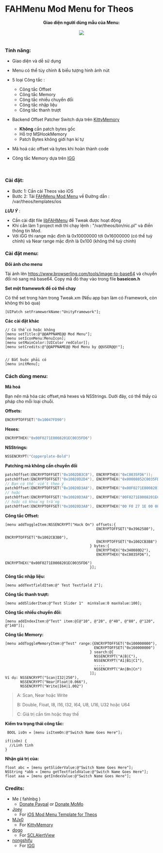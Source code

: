 # FAHMenu Mod Menu for Theos

<div style="text-align: center;">
<b>Giao diện người dùng mẫu của Menu:</b><br><br>

<img src="https://github.com/fahlnbg/FAHMenu-iOS-Mod-Menu/blob/main/Screenshot/Preview.PNG">
</div>

<br>

### Tính năng:
* Giao diện và dễ sử dụng
* Menu có thể tùy chỉnh & biểu tượng hình ảnh nút
* 5 loại Công tắc :
  * Công tắc Offset
  * Công tắc Memory
  * Công tắc nhiều chuyển đổi 
  * Công tắc nhập liệu
  * Công tắc thanh trượt

* Backend Offset Patcher Switch dựa trên [KittyMemory](https://github.com/MJx0/KittyMemory)
  * **Không** cần patch bytes gốc
  * Hỗ trợ MSHookMemory
  * Patch Bytes không giới hạn kí tự
* Mã hoá các offset và bytes khi hoàn thành code
* Công tắc Memory dựa trên [IGG](https://github.com/nongshifu/IGG)

<br>

### Cài đặt:

* Bước 1: Cần cài Theos vào iOS
* Bước 2: Tải [FAHMenu Mod Menu](https://github.com/fahlnbg/FAHMenu-iOS-Mod-Menu/blob/main/FAHMenu-iOS-Mod-Menu.nic.tar?raw=true) về Đường dẫn : /var/theos/templates/ios

***LƯU Ý*** :
* Cần cài đặt file [libFAHMenu](https://github.com/fahlnbg/FAHMenu-iOS-Mod-Menu/blob/main/com.fahlnbg.libfahmenu_1.0_iphoneos-arm.deb?raw=true) để Tweak được hoạt động
* Khi cần làm 1 project mới thì chạy lệnh : "/var/theos/bin/nic.pl" và điền thông tin Mod.
* Với iGG thì range mặc định là 0x10000000 tới 0x16000000 (có thể tuỳ chỉnh) và Near range mặc định là 0x100 (không thể tuỳ chỉnh)

### Cài đặt menu:

**Đổi ảnh cho menu**

Tải ảnh lên https://www.browserling.com/tools/image-to-base64 và chuyển đổi nó sang mã base64.
Copy mã đó thay vào trong file **baseicon.h**

**Set một framework để có thể chạy**

Có thể set trong hàm trong Tweak.xm (Nếu app bạn làm có Framework, còn không thì bỏ qua)
```obj-c
[UIPatch setFrameworkName:"UnityFramework"];
```
**Các cài đặt khác**

```obj-c
// Có thể có hoặc không
[menu setTitle:@"@@APPNAME@@ Mod Menu"];
[menu setIconMenu:MenuIcon];
[menu setMainColor:[UIColor redColor]];
[menu setCredits:@"@@APPNAME@@ Mod Menu by @@USER@@!"];


// Bắt buộc phải có 
[menu initMenu]; 
```


### Cách dùng menu:

**Mã hoá**

Bạn *nên* mã hóa các offset,mã hexes và NSStrings. Dưới đây, có thể thấy cú pháp cho mỗi loại chuỗi.

**Offsets:**
```c
ENCRYPTOFFSET("0x10047FD90")
```

**Hexes:**
```c
ENCRYPTHEX("0x00F0271E0008201EC0035FD6")
```

**NSStrings:**
```c
NSSENCRYPT("Copperplate-Bold")
```

<b> Patching mà không cần chuyển đổi </b>
```c
patchOffset(ENCRYPTOFFSET("0x1002DB3C8"), ENCRYPTHEX("0xC0035FD6"));
patchOffset(ENCRYPTOFFSET("0x10020D2D4"), ENCRYPTHEX("0x00008052C0035FD6"));
// Bạn có thể viết theo ý 
patchOffset(ENCRYPTOFFSET("0x10020D3A8"), ENCRYPTHEX("0x00F0271E0008201EC0035FD6"));
// hoặc  
patchOffset(ENCRYPTOFFSET("0x10020D3A8"), ENCRYPTHEX("00F0271E0008201EC0035FD6"));
// hoặc có khoảng trắng
patchOffset(ENCRYPTOFFSET("0x10020D3A8"), ENCRYPTHEX("00 F0 27 1E 00 08 20 1E C0 03 5F D6"));
```


<b> Công tắc Offset: </b>
```obj-c
[menu addToggleItem:NSSENCRYPT("Hack On") offsets:{
                                          ENCRYPTOFFSET("0x3962580"),                                     
                                          ENCRYPTOFFSET("0x1002CB3B0"),
                                          ENCRYPTOFFSET("0x1002CB3B8")
                                       } bytes:{
                                          ENCRYPTHEX("0x340080D2"),
                                          ENCRYPTHEX("0xC0035FD6"),
                                          ENCRYPTHEX("0x00F0271E0008201EC0035FD6")
                                       }];
```


<b> Công tắc nhập liệu: </b>
```obj-c
[menu addTextfieldItem:@" Test Textfield 2"];
```
<b> Công tắc thanh trượt: </b>
```obj-c
[menu addSliderItem:@"Test Slider 1"  minValue:0 maxValue:100];
```
<b>Công tắc nhiều chuyển đổi: </b>
```obj-c
[menu addIndexItem:@"Test" item:@[@"10", @"20", @"40", @"80", @"120", @"140"]];
```
<b>Công tắc Memory: </b>
```obj-c
[menu addToggleMemoryItem:@"Test" range:{ENCRYPTOFFSET("0x100000000"),
                                         ENCRYPTOFFSET("0x160000000")
                                       } search:@[
                                         NSSENCRYPT("A|B|C"),
                                         NSSENCRYPT("A1|B1|C1"),
                                         .....
                                         NSSENCRYPT("An|Bn|Cn")
                                       ]];
Ví dụ: NSSENCRYPT("Scan|I32|250"),
       NSSENCRYPT("Near|Float|0.066"),
       NSSENCRYPT("Write|I64|1.002")
```

> A: Scan, Near hoặc Write
> 
> B: Double, Float, I8, I16, I32, I64, U8, U16, U32 hoặc U64
> 
> C: Giá trị cần tìm hoặc thay thế


<b> Kiểm tra trạng thái công tắc: </b>
```obj-c
 BOOL isOn = [menu isItemOn:@"Switch Name Goes Here"];

if(isOn) {
  //Linh tinh
}

```
<b> Nhận giá trị của: </b>
```obj-c
float abc = [menu getSliderValue:@"Switch Name Goes Here"];
NSString *abb = [menu getTextfieldValue:@"Switch Name Goes Here"];
float aaa = [menu getIndexValue:@"Switch Name Goes Here"];

```


### Credits:
* Me ( fahlnbg )
  * [Donate Paypal](https://www.paypal.me/fahlnbg) or [Donate MoMo](https://me.momo.vn/fahlnbg)
* [Joey](https://github.com/joeyjurjens)
  * For [iOS Mod Menu Template for Theos](https://github.com/joeyjurjens/iOS-Mod-Menu-Template-for-Theos)
* [MJx0](https://github.com/MJx0)
  * For [KittyMemory](https://github.com/MJx0/KittyMemory)
* [dogo](https://github.com/dogo)
  * For [SCLAlertView](https://github.com/dogo/SCLAlertView)
* [nongshifu](https://github.com/nongshifu)
  * For [IGG](https://github.com/nongshifu/IGG)
 
 
